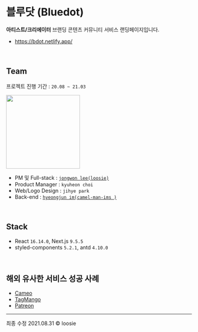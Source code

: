 # 블루닷 (Bluedot)
**아티스트/크리에이터** 브랜딩 콘텐츠 커뮤니티 서비스 랜딩페이지입니다.
- https://bdot.netlify.app/

<br>

## Team
프로젝트 진행 기간 : `20.08 ~ 21.03`

[<img src="https://user-images.githubusercontent.com/54282927/131473179-efccb8ba-f3b2-4df5-a769-8720390d447a.png" 
     width="200" height="200">](https://bdot.netlify.app/)
- PM 및 Full-stack : [`jongwon lee(loosie)`](https://github.com/loosie)
- Product Manager : `kyuheon choi`  
- Web/Logo Design : `jihye park`  
- Back-end : [`hyeongjun im(camel-man-ims
)`](https://github.com/camel-man-ims)

<br>

## Stack 
- React `16.14.0`, Next.js `9.5.5`
- styled-components `5.2.1`, antd `4.10.0`
  
<br>


## 해외 유사한 서비스 성공 사례
- [Cameo](https://www.cameo.com/)
- [TagMango](https://tagmango.com/)
- [Patreon](https://www.patreon.com/)


---
최종 수정 2021.08.31 © loosie
